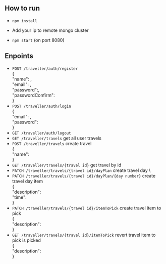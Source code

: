 ## How to run

* `npm install`

* Add your ip to remote mongo cluster  

* `npm start` (on port 8080)


## Enpoints
* `POST /traveller/auth/register` \
  {\
      "name": ,\
      "email": ,\
      "password":,\
      "passwordConfirm":\
  }
* `POST /traveller/auth/login` \
    {\
    "email": ,\
    "password":\
    }
* `GET /traveller/auth/logout` 
* `GET /traveller/travels` get all user travels
* `POST /traveller/travels` create travel \
  {\
  "name":\
  }
* `GET /traveller/travels/{travel id}` get travel by id
* `PATCH /traveller/travels/{travel id}/dayPlan` create travel day \
* `PATCH /traveller/travels/{travel id}/dayPlan/{day number}` create travel day item \
  {\
  "description":  
  "time": \
  }
* `PATCH /traveller/travels/{travel id}/itemToPick` create travel item to pick \
{\
"description": \
}
* `GET /traveller/travels/{travel id}/itemToPick` revert travel item to pick is picked \
  {\
  "description": \
  }
